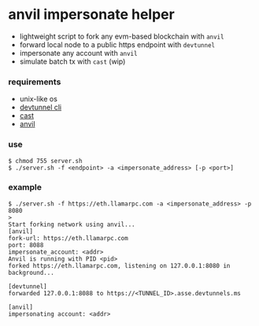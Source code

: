 # anvil impersonate helper

- lightweight script to fork any evm-based blockchain with `anvil`
- forward local node to a public https endpoint with `devtunnel`
- impersonate any account with `anvil`
- simulate batch tx with `cast` (wip)

### requirements

- unix-like os
- [devtunnel cli](https://learn.microsoft.com/en-us/azure/developer/dev-tunnels/)
- [cast](https://book.getfoundry.sh/cast/)
- [anvil](https://book.getfoundry.sh/anvil/)

### use

```
$ chmod 755 server.sh
$ ./server.sh -f <endpoint> -a <impersonate_address> [-p <port>]
```

### example

```
$ ./server.sh -f https://eth.llamarpc.com -a <impersonate_address> -p 8080
>
Start forking network using anvil...
[anvil]
fork-url: https://eth.llamarpc.com
port: 8088
impersonate_account: <addr>
Anvil is running with PID <pid>
forked https://eth.llamarpc.com, listening on 127.0.0.1:8080 in background...

[devtunnel]
forwarded 127.0.0.1:8088 to https://<TUNNEL_ID>.asse.devtunnels.ms

[anvil]
impersonating account: <addr>
```
